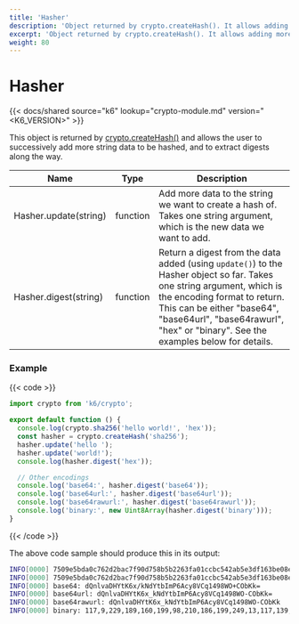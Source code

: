```yaml
---
title: 'Hasher'
description: 'Object returned by crypto.createHash(). It allows adding more data to be hashed and to extract digests along the way.'
excerpt: 'Object returned by crypto.createHash(). It allows adding more data to be hashed and to extract digests along the way.'
weight: 80
---
```


# Hasher

{{< docs/shared source="k6" lookup="crypto-module.md" version="<K6_VERSION>" >}}

This object is returned by [crypto.createHash()](https://grafana.com/docs/k6/<K6_VERSION>/javascript-api/k6-crypto/createhash)
and allows the user to successively add more string data to be hashed, and to extract digests along the way.

| Name                  | Type     | Description                                                                                                                                                                                                                                                             |
| --------------------- | -------- | ----------------------------------------------------------------------------------------------------------------------------------------------------------------------------------------------------------------------------------------------------------------------- |
| Hasher.update(string) | function | Add more data to the string we want to create a hash of. Takes one string argument, which is the new data we want to add.                                                                                                                                               |
| Hasher.digest(string) | function | Return a digest from the data added (using `update()`) to the Hasher object so far. Takes one string argument, which is the encoding format to return. This can be either "base64", "base64url", "base64rawurl", "hex" or "binary". See the examples below for details. |

### Example

{{< code >}}

```javascript
import crypto from 'k6/crypto';

export default function () {
  console.log(crypto.sha256('hello world!', 'hex'));
  const hasher = crypto.createHash('sha256');
  hasher.update('hello ');
  hasher.update('world!');
  console.log(hasher.digest('hex'));

  // Other encodings
  console.log('base64:', hasher.digest('base64'));
  console.log('base64url:', hasher.digest('base64url'));
  console.log('base64rawurl:', hasher.digest('base64rawurl'));
  console.log('binary:', new Uint8Array(hasher.digest('binary')));
}
```

{{< /code >}}

The above code sample should produce this in its output:

```bash
INFO[0000] 7509e5bda0c762d2bac7f90d758b5b2263fa01ccbc542ab5e3df163be08e6ca9
INFO[0000] 7509e5bda0c762d2bac7f90d758b5b2263fa01ccbc542ab5e3df163be08e6ca9
INFO[0000] base64: dQnlvaDHYtK6x/kNdYtbImP6Acy8VCq1498WO+CObKk=
INFO[0000] base64url: dQnlvaDHYtK6x_kNdYtbImP6Acy8VCq1498WO-CObKk=
INFO[0000] base64rawurl: dQnlvaDHYtK6x_kNdYtbImP6Acy8VCq1498WO-CObKk
INFO[0000] binary: 117,9,229,189,160,199,98,210,186,199,249,13,117,139,91,34,99,250,1,204,188,84,42,181,227,223,22,59,224,142,108,169
```
